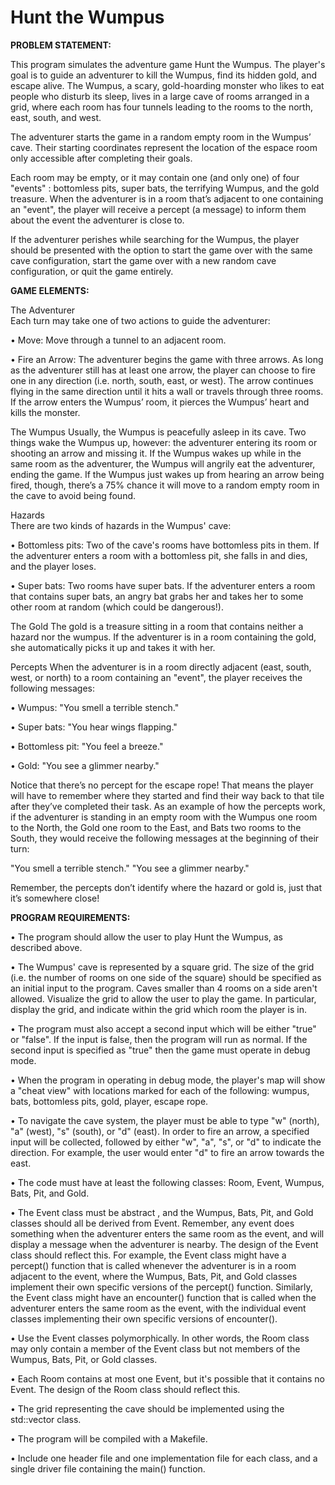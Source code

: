 # Hunt the Wumpus

**PROBLEM STATEMENT:**

This program simulates the adventure game Hunt the Wumpus. The player's goal is to guide an adventurer to kill the Wumpus, find its hidden gold, and escape alive. The Wumpus, a scary, gold-hoarding monster who likes to eat people who disturb its sleep, lives in a large cave of rooms arranged in a grid, where each room has four tunnels leading to the rooms to the north, east, south, and west.  

The adventurer starts the game in a random empty room in the Wumpus’ cave. Their starting coordinates represent the location of the espace room only accessible after completing their goals.   

Each room may be empty, or it may contain one (and only one) of four "events" : bottomless pits, super bats, the terrifying Wumpus, and the gold treasure. When the adventurer is in a room that’s adjacent to one containing an "event", the player will receive a percept (a message) to inform them about the event the adventurer is close to.   

If the adventurer perishes while searching for the Wumpus, the player should be presented with the option to start the game over with the same cave configuration, start the game over with a new random cave configuration, or quit the game entirely.   

**GAME ELEMENTS:**

The Adventurer  
Each turn may take one of two actions to guide the adventurer:  

• Move: Move through a tunnel to an adjacent room.  

• Fire an Arrow: The adventurer begins the game with three arrows. As long as the adventurer still has at least one arrow, the player can choose to fire one in any direction (i.e. north, south, east, or west). The arrow continues flying in the same direction until it hits a wall or travels through three rooms. If the arrow enters the Wumpus’ room, it pierces the Wumpus’ heart and kills the monster.  

The Wumpus
Usually, the Wumpus is peacefully asleep in its cave. Two things wake the Wumpus up, however: the adventurer entering its room or shooting an arrow and missing it. If the Wumpus wakes up while in the same room as the adventurer, the Wumpus will angrily eat the adventurer, ending the game. If the Wumpus just wakes up from hearing an arrow being fired, though, there’s a 75% chance it will move to a random empty room in the cave to avoid being found.  

Hazards  
There are two kinds of hazards in the Wumpus' cave:  

• Bottomless pits: Two of the cave's rooms have bottomless pits in them. If the adventurer enters a room with a bottomless pit, she falls in and dies, and the player loses.

• Super bats: Two rooms have super bats. If the adventurer enters a room that contains super bats, an angry bat grabs her and takes her to some other room at random (which could be dangerous!).  

The Gold
The gold is a treasure sitting in a room that contains neither a hazard nor the wumpus. If the adventurer is in a room containing the gold, she automatically picks it up and takes it with her.  

Percepts
When the adventurer is in a room directly adjacent (east, south, west, or north) to a room containing an "event", the player receives the following messages:

• Wumpus: "You smell a terrible stench."  

• Super bats: "You hear wings flapping."  

• Bottomless pit: "You feel a breeze."  

• Gold: "You see a glimmer nearby."  

Notice that there’s no percept for the escape rope! That means the player will have to remember where they started and find their way back to that tile after they’ve completed their task. As an example of how the percepts work, if the adventurer is standing in an empty room with the Wumpus one room to the North, the Gold one room to the East, and Bats two rooms to the South, they would receive the following messages at the beginning of their turn:  

"You smell a terrible stench."
"You see a glimmer nearby."

Remember, the percepts don’t identify where the hazard or gold is, just that it’s somewhere close!  

**PROGRAM REQUIREMENTS:**  

• The program should allow the user to play Hunt the Wumpus, as described above.  

• The Wumpus' cave is represented by a square grid. The size of the grid (i.e. the number of rooms on one side of the square) should be specified as an initial input to the program. Caves smaller than 4 rooms on a side aren't allowed. Visualize the grid to allow the user to play the game. In particular, display the grid, and indicate within the grid which room the player is in.

• The program must also accept a second input which will be either "true" or "false". If the input is false, then the program will run as normal. If the second input is specified as "true" then the game must operate in debug mode.  

• When the program in operating in debug mode, the player's map will show a "cheat view" with locations marked for each of the following: wumpus, bats, bottomless pits, gold, player, escape rope.  

• To navigate the cave system, the player must be able to type "w" (north), "a" (west), "s" (south), or "d" (east). In order to fire an arrow, a specified input will be collected, followed by either "w", "a", "s", or "d" to indicate the direction. For example, the user would enter "d" to fire an arrow towards the east.  

• The code must have at least the following classes: Room, Event, Wumpus, Bats, Pit, and Gold.  

• The Event class must be abstract , and the Wumpus, Bats, Pit, and Gold classes should all be derived from Event. Remember, any event does something when the adventurer enters the same room as the event, and will display a message when the adventurer is nearby. The design of the Event class should reflect this. For example, the Event class might have a percept() function that is called whenever the adventurer is in a room adjacent to the event, where the Wumpus, Bats, Pit, and Gold classes implement their own specific versions of the percept() function. Similarly, the Event class might have an encounter() function that is called when the adventurer enters the same room as the event, with the individual event classes implementing their own specific versions of encounter().  

• Use the Event classes polymorphically. In other words, the Room class may only contain a member of the Event class but not members of the Wumpus, Bats, Pit, or Gold classes.  

• Each Room contains at most one Event, but it's possible that it contains no Event. The design of the Room class should reflect this.  

• The grid representing the cave should be implemented using the std::vector class.    

• The program will be compiled with a Makefile.

• Include one header file and one implementation file for each class, and a single driver file containing the main() function.  
